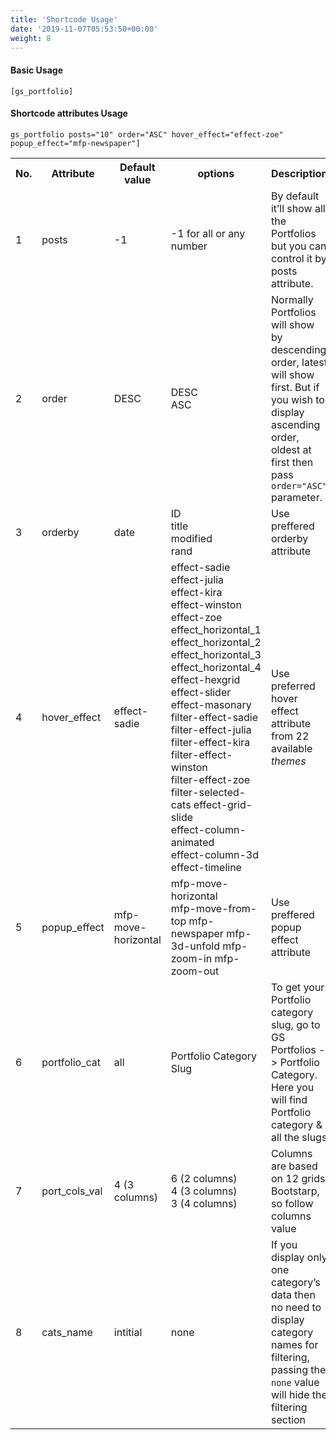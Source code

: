```yaml
---
title: 'Shortcode Usage'
date: '2019-11-07T05:53:50+00:00'
weight: 8
---
```


#### Basic Usage

```
[gs_portfolio]
```

#### Shortcode attributes Usage

```
gs_portfolio posts="10" order="ASC" hover_effect="effect-zoe" popup_effect="mfp-newspaper"]
```

<!-- <div class="table-responsive"> -->
<table class="table table-bordered">
	<tbody>
		<tr>
			<th>No.</th>
			<th>Attribute</th>
			<th>Default value</th>
			<th>options</th>
			<th>Description</th>
		</tr>
		<tr>
			<td>1</td>
			<td>posts</td>
			<td>-1</td>
			<td>-1 for all or any number</td>
			<td>By default it’ll show all the Portfolios but you can control it by posts attribute.</td>
		</tr>
		<tr>
			<td>2</td>
			<td>order</td>
			<td>DESC</td>
			<td>
				DESC <br>
				ASC
			</td>
			<td>Normally Portfolios will show by descending order, latest will show first. But if you wish to display ascending order, oldest at first then pass <code>order="ASC"</code> parameter.</td>
		</tr>
		<tr>
			<td>3</td>
			<td>orderby</td>
			<td>date</td>
			<td>ID <br> title <br> modified <br> rand</td>
			<td>Use preffered orderby attribute</td>
		</tr>
		<tr>
			<td>4</td>
			<td>hover_effect</td>
			<td>effect-sadie</td>
			<td>
				effect-sadie <br>
				effect-julia <br>
				effect-kira <br>
				effect-winston <br>
				effect-zoe <br>
				effect_horizontal_1 <br>
				effect_horizontal_2 <br>
				effect_horizontal_3 <br>
				effect_horizontal_4 <br>
				effect-hexgrid <br>
				effect-slider <br>
				effect-masonary <br>
				filter-effect-sadie <br>
				filter-effect-julia <br>
				filter-effect-kira <br>
				filter-effect-winston <br>
				filter-effect-zoe <br>
				filter-selected-cats  
				effect-grid-slide <br>
				effect-column-animated <br>
				effect-column-3d <br>
				effect-timeline
			</td>
			<td>Use preferred hover effect attribute from 22 available <i>themes</i></td>
		</tr>
		<tr>
			<td>5</td>
			<td>popup_effect</td>
			<td>mfp-move-horizontal</td>
			<td>
				mfp-move-horizontal <br> 
				mfp-move-from-top 
				mfp-newspaper 
				mfp-3d-unfold  
				mfp-zoom-in  
				mfp-zoom-out
			</td>
			<td>Use preffered popup effect attribute</td>
		</tr>
		<tr>
			<td>6</td>
			<td>portfolio_cat</td>
			<td>all</td>
			<td>Portfolio Category Slug</td>
			<td>To get your Portfolio category slug, go to GS Portfolios -&gt; Portfolio Category. Here you will find Portfolio category &amp; all the slugs</td>
		</tr>
		<tr>
			<td>7</td>
			<td>port_cols_val</td>
			<td>4 (3 columns)</td>
			<td>
				6 (2 columns) <br>
				4 (3 columns) <br>
				3 (4 columns)
			</td>
			<td>Columns are based on 12 grids Bootstarp, so follow columns value</td>
		</tr>
		<tr>
			<td>8</td>
			<td>cats_name</td>
			<td>intitial</td>
			<td>none</td>
			<td>If you display only one category’s data then no need to display category names for filtering, passing the <code>none</code> value will hide the filtering section</td>
		</tr>
	</tbody>
</table>